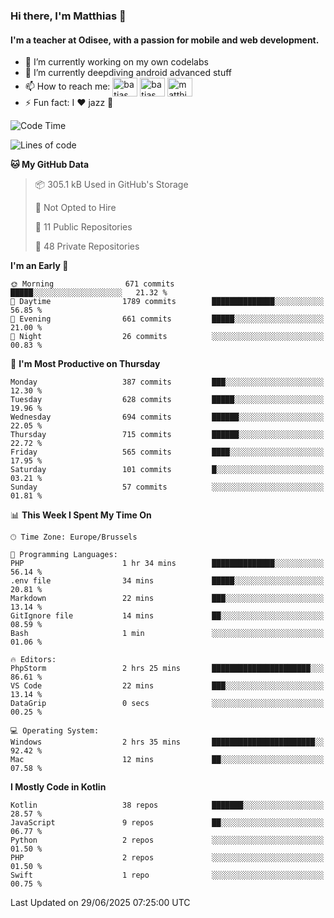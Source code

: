 ### Hi there, I'm Matthias 👋

#### I'm a teacher at Odisee, with a passion for mobile and web development.

- 🔭 I’m currently working on my own codelabs
- 🌱 I’m currently deepdiving android advanced stuff
- 📫 How to reach me: <a href="https://dev.to/batjas" target="_blank"><img align="center" src="https://raw.githubusercontent.com/rahuldkjain/github-profile-readme-generator/master/src/images/icons/Social/devto.svg" alt="batjas" height="30" width="40" /></a>
<a href="https://twitter.com/batjas" target="_blank"><img align="center" src="https://raw.githubusercontent.com/rahuldkjain/github-profile-readme-generator/master/src/images/icons/Social/twitter.svg" alt="batjas" height="30" width="40" /></a>
<a href="https://linkedin.com/in/matthiasdruwé" target="_blank"><img align="center" src="https://raw.githubusercontent.com/rahuldkjain/github-profile-readme-generator/master/src/images/icons/Social/linked-in-alt.svg" alt="matthiasdruwé" height="30" width="40" /></a>
- ⚡ Fun fact: I ❤ jazz 🎷


<!--START_SECTION:waka-->
![Code Time](http://img.shields.io/badge/Code%20Time-1%2C442%20hrs%2018%20mins-blue)

![Lines of code](https://img.shields.io/badge/From%20Hello%20World%20I%27ve%20Written-7.4%20million%20lines%20of%20code-blue)

**🐱 My GitHub Data** 

> 📦 305.1 kB Used in GitHub's Storage 
 > 
> 🚫 Not Opted to Hire
 > 
> 📜 11 Public Repositories 
 > 
> 🔑 48 Private Repositories 
 > 
**I'm an Early 🐤** 

```text
🌞 Morning                671 commits         █████░░░░░░░░░░░░░░░░░░░░   21.32 % 
🌆 Daytime                1789 commits        ██████████████░░░░░░░░░░░   56.85 % 
🌃 Evening                661 commits         █████░░░░░░░░░░░░░░░░░░░░   21.00 % 
🌙 Night                  26 commits          ░░░░░░░░░░░░░░░░░░░░░░░░░   00.83 % 
```
📅 **I'm Most Productive on Thursday** 

```text
Monday                   387 commits         ███░░░░░░░░░░░░░░░░░░░░░░   12.30 % 
Tuesday                  628 commits         █████░░░░░░░░░░░░░░░░░░░░   19.96 % 
Wednesday                694 commits         ██████░░░░░░░░░░░░░░░░░░░   22.05 % 
Thursday                 715 commits         ██████░░░░░░░░░░░░░░░░░░░   22.72 % 
Friday                   565 commits         ████░░░░░░░░░░░░░░░░░░░░░   17.95 % 
Saturday                 101 commits         █░░░░░░░░░░░░░░░░░░░░░░░░   03.21 % 
Sunday                   57 commits          ░░░░░░░░░░░░░░░░░░░░░░░░░   01.81 % 
```


📊 **This Week I Spent My Time On** 

```text
🕑︎ Time Zone: Europe/Brussels

💬 Programming Languages: 
PHP                      1 hr 34 mins        ██████████████░░░░░░░░░░░   56.14 % 
.env file                34 mins             █████░░░░░░░░░░░░░░░░░░░░   20.81 % 
Markdown                 22 mins             ███░░░░░░░░░░░░░░░░░░░░░░   13.14 % 
GitIgnore file           14 mins             ██░░░░░░░░░░░░░░░░░░░░░░░   08.59 % 
Bash                     1 min               ░░░░░░░░░░░░░░░░░░░░░░░░░   01.06 % 

🔥 Editors: 
PhpStorm                 2 hrs 25 mins       ██████████████████████░░░   86.61 % 
VS Code                  22 mins             ███░░░░░░░░░░░░░░░░░░░░░░   13.14 % 
DataGrip                 0 secs              ░░░░░░░░░░░░░░░░░░░░░░░░░   00.25 % 

💻 Operating System: 
Windows                  2 hrs 35 mins       ███████████████████████░░   92.42 % 
Mac                      12 mins             ██░░░░░░░░░░░░░░░░░░░░░░░   07.58 % 
```

**I Mostly Code in Kotlin** 

```text
Kotlin                   38 repos            ███████░░░░░░░░░░░░░░░░░░   28.57 % 
JavaScript               9 repos             ██░░░░░░░░░░░░░░░░░░░░░░░   06.77 % 
Python                   2 repos             ░░░░░░░░░░░░░░░░░░░░░░░░░   01.50 % 
PHP                      2 repos             ░░░░░░░░░░░░░░░░░░░░░░░░░   01.50 % 
Swift                    1 repo              ░░░░░░░░░░░░░░░░░░░░░░░░░   00.75 % 
```




 Last Updated on 29/06/2025 07:25:00 UTC
<!--END_SECTION:waka-->
